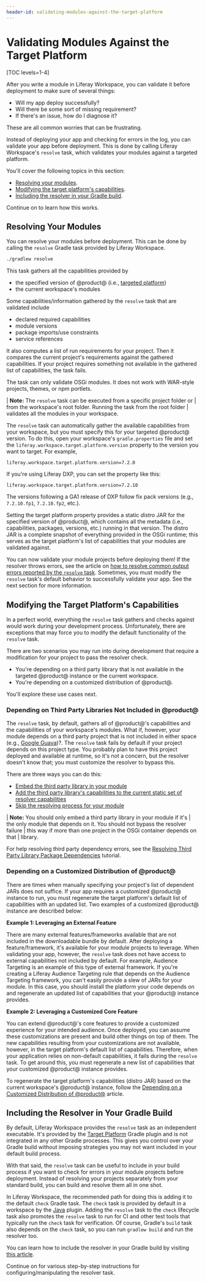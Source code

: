 ```yaml
---
header-id: validating-modules-against-the-target-platform
---
```


# Validating Modules Against the Target Platform

[TOC levels=1-4]

After you write a module in Liferay Workspace, you can validate it before
deployment to make sure of several things: 

- Will my app deploy successfully? 
- Will there be some sort of missing requirement? 
- If there's an issue, how do I diagnose it? 

These are all common worries that can be frustrating.

Instead of deploying your app and checking for errors in the log, you can
validate your app before deployment. This is done by calling Liferay Workspace's
`resolve` task, which validates your modules against a targeted platform.

You'll cover the following topics in this section:

- [Resolving your modules](#resolving-your-modules).
- [Modifying the target platform's capabilities](#modifying-the-target-platforms-capabilities).
- [Including the resolver in your Gradle build](#including-the-resolver-in-your-gradle-build).

Continue on to learn how this works.

## Resolving Your Modules

You can resolve your modules before deployment. This can be done by calling the
`resolve` Gradle task provided by Liferay Workspace.

```bash
./gradlew resolve
```

This task gathers all the capabilities provided by
 
- the specified version of @product@ (i.e.,
  [targeted platform](/docs/7-2/reference/-/knowledge_base/r/managing-the-target-platform))
- the current workspace's modules

Some capabilities/information gathered by the `resolve` task that are validated
include

- declared required capabilities
- module versions
- package imports/use constraints
- service references

It also computes a list of run requirements for your project. Then it compares
the current project's requirements against the gathered capabilities. If your
project requires something not available in the gathered list of capabilities,
the task fails.

The task can only validate OSGi modules. It does not work with WAR-style
projects, themes, or npm portlets.

| **Note:** The `resolve` task can be executed from a specific project folder or
| from the workspace's root folder. Running the task from the root folder
| validates all the modules in your workspace.

The `resolve` task can automatically gather the available capabilities from your
workspace, but you must specify this for your targeted @product@ version. To do
this, open your workspace's `gradle.properties` file and set the
`liferay.workspace.target.platform.version` property to the version you want to
target. For example,

```properties
liferay.workspace.target.platform.version=7.2.0
```

If you're using Liferay DXP, you can set the property like this:

```properties
liferay.workspace.target.platform.version=7.2.10
```

The versions following a GA1 release of DXP follow fix pack versions (e.g.,
`7.2.10.fp1`, `7.2.10.fp2`, etc.).

Setting the target platform property provides a static *distro* JAR for the
specified version of @product@, which contains all the metadata (i.e.,
capabilities, packages, versions, etc.) running in that version. The distro JAR
is a complete snapshot of everything provided in the OSGi runtime; this serves
as the target platform's list of capabilities that your modules are validated
against.

You can now validate your module projects before deploying them! If the resolver
throws errors, see the article on
[how to resolve common output errors reported by the `resolve` task](/docs/7-2/reference/-/knowledge_base/r/how-to-resolve-common-output-errors-reported-by-the-resolve-task).
Sometimes, you must modify the `resolve` task's default behavior to successfully
validate your app. See the next section for more information.

## Modifying the Target Platform's Capabilities

In a perfect world, everything the `resolve` task gathers and checks against
would work during your development process. Unfortunately, there are exceptions
that may force you to modify the default functionality of the `resolve` task.

There are two scenarios you may run into during development that require a
modification for your project to pass the resolver check.

- You're depending on a third party library that is not available in the
  targeted @product@ instance or the current workspace.
- You're depending on a customized distribution of @product@.

You'll explore these use cases next.

### Depending on Third Party Libraries Not Included in @product@

The `resolve` task, by default, gathers all of @product@'s capabilities and the
capabilities of your workspace's modules. What if, however, your module depends
on a third party project that is not included in either space (e.g.,
[Google Guava](https://opensource.google.com/projects/guava))?. The `resolve`
task fails by default if your project depends on this project type. You
probably plan to have this project deployed and available at runtime, so it's
not a concern, but the resolver doesn't know that; you must customize the
resolver to bypass this.

There are three ways you can do this:

- [Embed the third party library in your module](/docs/7-2/reference/-/knowledge_base/r/adding-third-party-libraries-to-a-module#embedding-libraries-in-a-module)
- [Add the third party library's capabilities to the current static set of resolver capabilities](/docs/7-2/reference/-/knowledge_base/r/adding-a-third-party-librarys-capabilities-to-the-resolvers-capabilities)
- [Skip the resolving process for your module](/docs/7-2/reference/-/knowledge_base/r/skipping-the-resolving-process-for-your-module)

| **Note:** You should only embed a third party library in your module if it's
| the only module that depends on it. You should not bypass the resolver failure
| this way if more than one project in the OSGi container depends on that
| library.

For help resolving third party dependency errors, see the
[Resolving Third Party Library Package Dependencies](/docs/7-1/frameworks/-/knowledge_base/frameworks/adding-third-party-libraries-to-a-module)
tutorial.

### Depending on a Customized Distribution of @product@

There are times when manually specifying your project's list of dependent JARs
does not suffice. If your app requires a customized @product@ instance to
run, you must regenerate the target platform's default list of capabilities with
an updated list. Two examples of a customized @product@ instance are described
below:

**Example 1: Leveraging an External Feature**

There are many external features/frameworks available that are not included in
the downloadable bundle by default. After deploying a feature/framework, it's
available for your module projects to leverage. When validating your app,
however, the `resolve` task does not have access to external capabilities not
included by default. For example, Audience Targeting is an example of this type
of external framework. If you're creating a Liferay Audience Targeting rule that
depends on the Audience Targeting framework, you can't easily provide a slew of
JARs for your module. In this case, you should install the platform your code
depends on and regenerate an updated list of capabilities that your @product@
instance provides.

**Example 2: Leveraging a Customized Core Feature**

You can extend @product@'s core features to provide a customized experience for
your intended audience. Once deployed, you can assume these customizations are
present and build other things on top of them. The new capabilities resulting
from your customizations are not available, however, in the target platform's
default list of capabilities. Therefore, when your application relies on
non-default capabilities, it fails during the `resolve` task. To get around
this, you must regenerate a new list of capabilities that your customized
@product@ instance provides.

To regenerate the target platform's capabilities (distro JAR) based on the
current workspace's @product@ instance, follow the
[Depending on a Customized Distribution of @product@](/docs/7-2/reference/-/knowledge_base/r/depending-on-a-customized-distribution-of-product)
article.

## Including the Resolver in Your Gradle Build

By default, Liferay Workspace provides the `resolve` task as an independent
executable. It's provided by the
[Target Platform](/docs/7-2/reference/-/knowledge_base/r/target-platform-gradle-plugin)
Gradle plugin and is not integrated in any other Gradle processes. This gives
you control over your Gradle build without imposing strategies you may not want
included in your default build process.

With that said, the `resolve` task can be useful to include in your build
process if you want to check for errors in your module projects before
deployment. Instead of resolving your projects separately from your standard
build, you can build and resolve them all in one shot.

In Liferay Workspace, the recommended path for doing this is adding it to the
default `check` Gradle task. The `check` task is provided by default in a
workspace by the
[Java](https://docs.gradle.org/current/userguide/java_plugin.html#_lifecycle_tasks)
plugin. Adding the `resolve` task to the `check` lifecycle task also promotes
the `resolve` task to run for CI and other test tools that typically run the
`check` task for verification. Of course, Gradle's `build` task also depends on
the `check` task, so you can run `gradlew build` and run the resolver too.

You can learn how to include the resolver in your Gradle build by visiting
[this article](/docs/7-2/reference/-/knowledge_base/r/including-the-resolver-in-your-gradle-build).

Continue on for various step-by-step instructions for configuring/manipulating
the resolver task.
